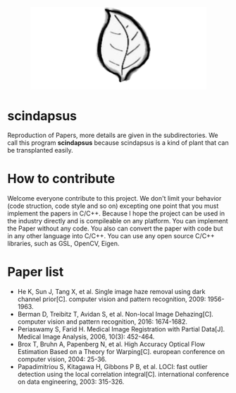 <div align="center">
<img src="imgs/logo.png" width="400" alt="scindapsus" />
</div>

# scindapsus
Reproduction of Papers, more details are given in the subdirectories. We call this program **scindapsus** because scindapsus is a kind of plant that can be transplanted easily.

# How to contribute
Welcome everyone contribute to this project. We don't limit your behavior (code struction, code style and so on) excepting one point that you must implement the papers in C/C++. Because I hope the project can be used in the industry directly and is compileable on any platform. You can implement the Paper without any code. You also can convert the paper with code but in any other language into C/C++. You can use any open source C/C++ libraries, such as GSL, OpenCV, Eigen.

# Paper list

* He K, Sun J, Tang X, et al. Single image haze removal using dark channel prior[C]. computer vision and pattern recognition, 2009: 1956-1963.
* Berman D, Treibitz T, Avidan S, et al. Non-local Image Dehazing[C]. computer vision and pattern recognition, 2016: 1674-1682.
* Periaswamy S, Farid H. Medical Image Registration with Partial Data[J]. Medical Image Analysis, 2006, 10(3): 452-464.
* Brox T, Bruhn A, Papenberg N, et al. High Accuracy Optical Flow Estimation Based on a Theory for Warping[C]. european conference on computer vision, 2004: 25-36.
* Papadimitriou S, Kitagawa H, Gibbons P B, et al. LOCI: fast outlier detection using the local correlation integral[C]. international conference on data engineering, 2003: 315-326.
